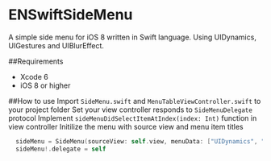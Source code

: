 ENSwiftSideMenu
===============

A simple side menu for iOS 8 written in Swift language. Using UIDynamics, UIGestures and UIBlurEffect.


##Requirements
* Xcode 6
* iOS 8 or higher

##How to use
Import `SideMenu.swift` and `MenuTableViewController.swift` to your project folder
Set your view controller responds to `SideMenuDelegate` protocol
Implement `sideMenuDidSelectItemAtIndex(index: Int)` function in view controller
Initilize the menu with source view and menu item titles<br>
```swift
  sideMenu = SideMenu(sourceView: self.view, menuData: ["UIDynamics", "UIGestures", "UIBlurEffect"])
  sideMenu!.delegate = self
```
